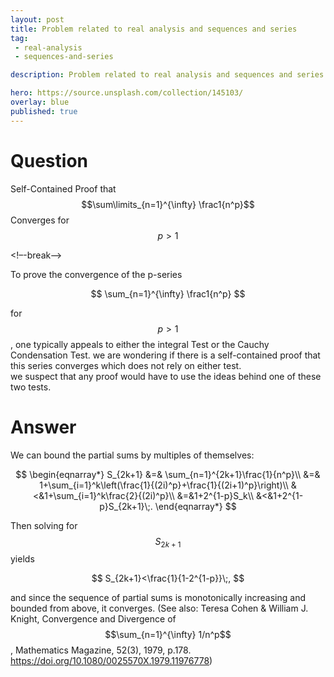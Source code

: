 ```yaml
---
layout: post
title: Problem related to real analysis and sequences and series
tag:
 - real-analysis
 - sequences-and-series

description: Problem related to real analysis and sequences and series

hero: https://source.unsplash.com/collection/145103/
overlay: blue 
published: true
---
```


# Question 

Self-Contained Proof that $$\sum\limits_{n=1}^{\infty} \frac1{n^p}$$ Converges for $$p > 1$$

<!–-break-–>


To prove the convergence of the p-series 

 $$ 
\sum_{n=1}^{\infty} \frac1{n^p}
 $$ 

for $$p > 1$$, one typically appeals to either the integral Test or the Cauchy Condensation Test.
we are  wondering if there is a self-contained proof that this series converges which does not rely on either test.  
we  suspect that any proof would have to use the ideas behind one of these two tests.

# Answer 


We can bound the partial sums by multiples of themselves:

 $$ 
\begin{eqnarray*}
S_{2k+1}
&=&
\sum_{n=1}^{2k+1}\frac{1}{n^p}\\
&=&
1+\sum_{i=1}^k\left(\frac{1}{(2i)^p}+\frac{1}{(2i+1)^p}\right)\\
&<&1+\sum_{i=1}^k\frac{2}{(2i)^p}\\
&=&1+2^{1-p}S_k\\
&<&1+2^{1-p}S_{2k+1}\;.
\end{eqnarray*}
 $$ 

Then solving for $$S_{2k+1}$$ yields

 $$ 
S_{2k+1}<\frac{1}{1-2^{1-p}}\;,
 $$ 

and since the sequence of partial sums is monotonically increasing and bounded from above, it converges.
(See also: Teresa Cohen & William J. Knight, Convergence and Divergence of $$\sum_{n=1}^{\infty} 1/n^p$$, Mathematics Magazine, 52(3), 1979, p.178. https://doi.org/10.1080/0025570X.1979.11976778)

